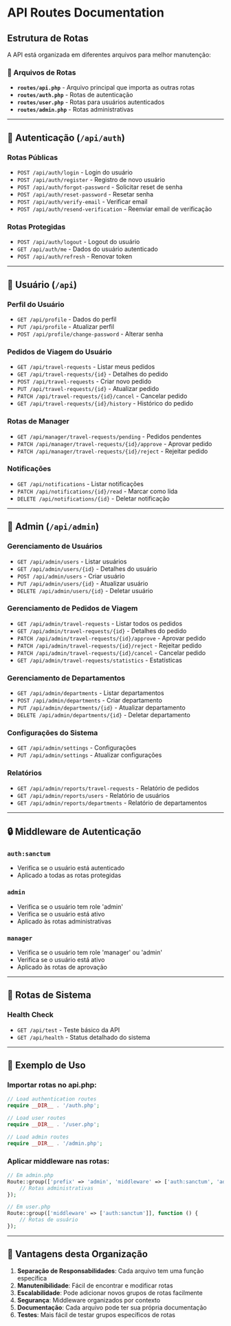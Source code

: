 # API Routes Documentation

## Estrutura de Rotas

A API está organizada em diferentes arquivos para melhor manutenção:

### 📁 Arquivos de Rotas

- **`routes/api.php`** - Arquivo principal que importa as outras rotas
- **`routes/auth.php`** - Rotas de autenticação
- **`routes/user.php`** - Rotas para usuários autenticados
- **`routes/admin.php`** - Rotas administrativas

---

## 🔐 Autenticação (`/api/auth`)

### Rotas Públicas
- `POST /api/auth/login` - Login do usuário
- `POST /api/auth/register` - Registro de novo usuário
- `POST /api/auth/forgot-password` - Solicitar reset de senha
- `POST /api/auth/reset-password` - Resetar senha
- `POST /api/auth/verify-email` - Verificar email
- `POST /api/auth/resend-verification` - Reenviar email de verificação

### Rotas Protegidas
- `POST /api/auth/logout` - Logout do usuário
- `GET /api/auth/me` - Dados do usuário autenticado
- `POST /api/auth/refresh` - Renovar token

---

## 👤 Usuário (`/api`)

### Perfil do Usuário
- `GET /api/profile` - Dados do perfil
- `PUT /api/profile` - Atualizar perfil
- `POST /api/profile/change-password` - Alterar senha

### Pedidos de Viagem do Usuário
- `GET /api/travel-requests` - Listar meus pedidos
- `GET /api/travel-requests/{id}` - Detalhes do pedido
- `POST /api/travel-requests` - Criar novo pedido
- `PUT /api/travel-requests/{id}` - Atualizar pedido
- `PATCH /api/travel-requests/{id}/cancel` - Cancelar pedido
- `GET /api/travel-requests/{id}/history` - Histórico do pedido

### Rotas de Manager
- `GET /api/manager/travel-requests/pending` - Pedidos pendentes
- `PATCH /api/manager/travel-requests/{id}/approve` - Aprovar pedido
- `PATCH /api/manager/travel-requests/{id}/reject` - Rejeitar pedido

### Notificações
- `GET /api/notifications` - Listar notificações
- `PATCH /api/notifications/{id}/read` - Marcar como lida
- `DELETE /api/notifications/{id}` - Deletar notificação

---

## 🔧 Admin (`/api/admin`)

### Gerenciamento de Usuários
- `GET /api/admin/users` - Listar usuários
- `GET /api/admin/users/{id}` - Detalhes do usuário
- `POST /api/admin/users` - Criar usuário
- `PUT /api/admin/users/{id}` - Atualizar usuário
- `DELETE /api/admin/users/{id}` - Deletar usuário

### Gerenciamento de Pedidos de Viagem
- `GET /api/admin/travel-requests` - Listar todos os pedidos
- `GET /api/admin/travel-requests/{id}` - Detalhes do pedido
- `PATCH /api/admin/travel-requests/{id}/approve` - Aprovar pedido
- `PATCH /api/admin/travel-requests/{id}/reject` - Rejeitar pedido
- `PATCH /api/admin/travel-requests/{id}/cancel` - Cancelar pedido
- `GET /api/admin/travel-requests/statistics` - Estatísticas

### Gerenciamento de Departamentos
- `GET /api/admin/departments` - Listar departamentos
- `POST /api/admin/departments` - Criar departamento
- `PUT /api/admin/departments/{id}` - Atualizar departamento
- `DELETE /api/admin/departments/{id}` - Deletar departamento

### Configurações do Sistema
- `GET /api/admin/settings` - Configurações
- `PUT /api/admin/settings` - Atualizar configurações

### Relatórios
- `GET /api/admin/reports/travel-requests` - Relatório de pedidos
- `GET /api/admin/reports/users` - Relatório de usuários
- `GET /api/admin/reports/departments` - Relatório de departamentos

---

## 🔒 Middleware de Autenticação

### `auth:sanctum`
- Verifica se o usuário está autenticado
- Aplicado a todas as rotas protegidas

### `admin`
- Verifica se o usuário tem role 'admin'
- Verifica se o usuário está ativo
- Aplicado às rotas administrativas

### `manager`
- Verifica se o usuário tem role 'manager' ou 'admin'
- Verifica se o usuário está ativo
- Aplicado às rotas de aprovação

---

## 🚀 Rotas de Sistema

### Health Check
- `GET /api/test` - Teste básico da API
- `GET /api/health` - Status detalhado do sistema

---

## 📝 Exemplo de Uso

### Importar rotas no api.php:
```php
// Load authentication routes
require __DIR__ . '/auth.php';

// Load user routes
require __DIR__ . '/user.php';

// Load admin routes
require __DIR__ . '/admin.php';
```

### Aplicar middleware nas rotas:
```php
// Em admin.php
Route::group(['prefix' => 'admin', 'middleware' => ['auth:sanctum', 'admin']], function () {
    // Rotas administrativas
});

// Em user.php
Route::group(['middleware' => ['auth:sanctum']], function () {
    // Rotas de usuário
});
```

---

## 🎯 Vantagens desta Organização

1. **Separação de Responsabilidades**: Cada arquivo tem uma função específica
2. **Manutenibilidade**: Fácil de encontrar e modificar rotas
3. **Escalabilidade**: Pode adicionar novos grupos de rotas facilmente
4. **Segurança**: Middleware organizados por contexto
5. **Documentação**: Cada arquivo pode ter sua própria documentação
6. **Testes**: Mais fácil de testar grupos específicos de rotas
